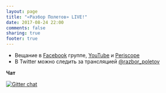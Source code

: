 ```yaml
---
layout: page
title: "«Разбор Полетов» LIVE!"
date: 2017-08-24 22:00
comments: false
sharing: true
footer: true
---
```


* Вещание в [Facebook][1] группе, [YouTube][2] и [Periscope][3]
* В Twitter можно следить за трансляцией [@razbor_poletov][4]

<audio preload="none">
   <source src="http://shipilev.net:8000/razbor" type="audio/mp3" />
   Your browser does not support the audio tag.
</audio>

**Чат**

[![Gitter chat](https://badges.gitter.im/gitterHQ/gitter.png)](https://gitter.im/razbor-poletov/razbor-poletov.github.com)

[1]: http://facebook.com/razborPoletovPodcast/
[2]: https://www.youtube.com/user/razborpoletovpodcast
[3]: https://www.periscope.tv/razbor_poletov
[4]: http://twitter.com/razbor_poletov
